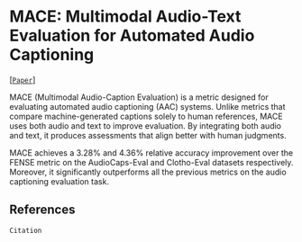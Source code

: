 # MACE: Multimodal Audio-Text Evaluation for Automated Audio Captioning
[[`Paper`]()]

MACE (Multimodal Audio-Caption Evaluation) is a metric designed for evaluating automated audio captioning (AAC) systems. Unlike metrics that compare machine-generated captions solely to human references, MACE uses both audio and text to improve evaluation. By integrating both audio and text, it produces assessments that align better with human judgments.

MACE achieves a 3.28% and 4.36% relative accuracy improvement over the FENSE metric on the AudioCaps-Eval and Clotho-Eval datasets respectively. Moreover, it significantly outperforms all the previous metrics on the audio captioning evaluation task.

## References
```
Citation
```

